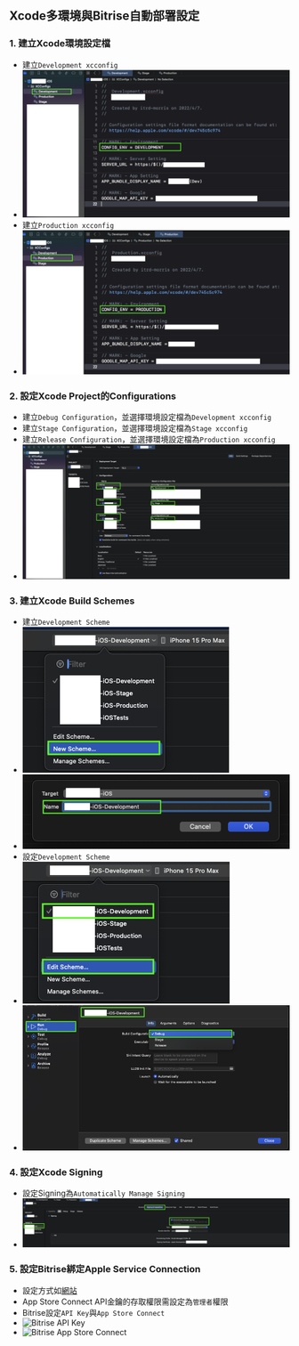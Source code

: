 ## Xcode多環境與Bitrise自動部署設定

### 1. 建立Xcode環境設定檔

* 建立`Development xcconfig`
* ![Development設定檔](./images/fig.1-1.png)
* 建立`Production xcconfig`
* ![Production設定檔](./images/fig.1-2.png)

### 2. 設定Xcode Project的Configurations

* 建立`Debug Configuration`，並選擇環境設定檔為`Development xcconfig`
* 建立`Stage Configuration`，並選擇環境設定檔為`Stage xcconfig`
* 建立`Release Configuration`，並選擇環境設定檔為`Production xcconfig`
* ![Project Configurations](./images/fig.2.png)

### 3. 建立Xcode Build Schemes

* 建立`Development Scheme`
* ![New Development Scheme](./images/fig.3-1.png)
* ![New Development Scheme](./images/fig.3-2.png)
* 設定`Development Scheme`
* ![Edit Development Scheme](./images/fig.3-3.png)
* ![Edit Development Scheme](./images/fig.3-4.png)

### 4. 設定Xcode Signing
* 設定Signing為`Automatically Manage Signing`
* ![Xcode Signing](./images/fig.4.png)

### 5. 設定Bitrise綁定Apple Service Connection

* 設定方式如[網站](https://github.com/morrischen/Gitlab-Bitrise-CICD/tree/main?tab=readme-ov-file#11-%E8%A8%AD%E5%AE%9Abitrise%E7%B6%81%E5%AE%9Aapple-service-connection)
* App Store Connect API金鑰的存取權限需設定為`管理者`權限
* Bitrise設定`API Key`與`App Store Connect`
* ![Bitrise API Key](./images/fig.5-1-1.png)
* ![Bitrise App Store Connect](./images/fig.5-2-2.png)
